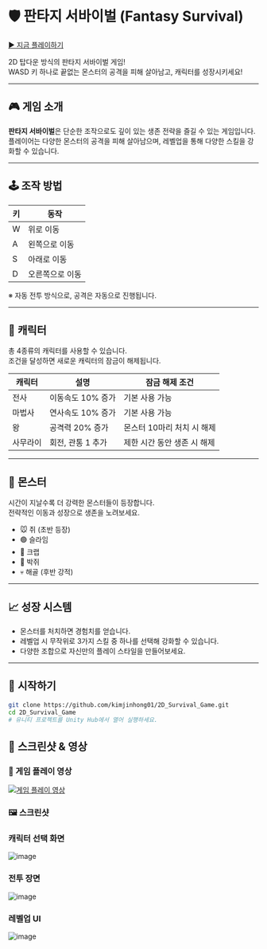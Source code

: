 # 🛡️ 판타지 서바이벌 (Fantasy Survival)

[▶️ 지금 플레이하기](http://localhost:10565/)  

2D 탑다운 방식의 판타지 서바이벌 게임!  
WASD 키 하나로 끝없는 몬스터의 공격을 피해 살아남고, 캐릭터를 성장시키세요!

---

## 🎮 게임 소개

**판타지 서바이벌**은 단순한 조작으로도 깊이 있는 생존 전략을 즐길 수 있는 게임입니다.  
플레이어는 다양한 몬스터의 공격을 피해 살아남으며, 레벨업을 통해 다양한 스킬을 강화할 수 있습니다.

---

## 🕹️ 조작 방법

| 키 | 동작 |
|----|------|
| W  | 위로 이동 |
| A  | 왼쪽으로 이동 |
| S  | 아래로 이동 |
| D  | 오른쪽으로 이동 |

※ 자동 전투 방식으로, 공격은 자동으로 진행됩니다.

---

## 🧙 캐릭터

총 4종류의 캐릭터를 사용할 수 있습니다.  
조건을 달성하면 새로운 캐릭터의 잠금이 해제됩니다.

| 캐릭터 | 설명 | 잠금 해제 조건 |
|--------|------|----------------|
| 전사   | 이동속도 10% 증가 | 기본 사용 가능 |
| 마법사 | 연사속도 10% 증가 | 기본 사용 가능 |
| 왕     | 공격력 20% 증가 | 몬스터 10마리 처치 시 해제 |
| 사무라이 | 회전, 관통 1 추가 | 제한 시간 동안 생존 시 해제 |

---

## 👾 몬스터

시간이 지날수록 더 강력한 몬스터들이 등장합니다.  
전략적인 이동과 성장으로 생존을 노려보세요.

- 🐭 쥐 (초반 등장)
- 🟢 슬라임
- 🦀 크랩
- 🦇 박쥐
- 💀 해골 (후반 강적)

---

## 📈 성장 시스템

- 몬스터를 처치하면 경험치를 얻습니다.
- 레벨업 시 무작위로 3가지 스킬 중 하나를 선택해 강화할 수 있습니다.
- 다양한 조합으로 자신만의 플레이 스타일을 만들어보세요.

---

## 🚀 시작하기

```bash
git clone https://github.com/kimjinhong01/2D_Survival_Game.git
cd 2D_Survival_Game
# 유니티 프로젝트를 Unity Hub에서 열어 실행하세요.
```

## 📸 스크린샷 & 영상

### 🎥 게임 플레이 영상
[![게임 플레이 영상](https://img.youtube.com/vi/sX6S_-nKvVg/mqdefault.jpg)](https://www.youtube.com/watch?v=sX6S_-nKvVg)

### 🖼️ 스크린샷

### 캐릭터 선택 화면
![image](https://github.com/user-attachments/assets/967f3095-86f7-419b-95f2-e728a33ee74a)

### 전투 장면
![image](https://github.com/user-attachments/assets/b710f205-af6b-4d7d-9587-653c81788619)

### 레벨업 UI
![image](https://github.com/user-attachments/assets/301423c7-a1da-4470-8c42-6443f4ef24a3)
